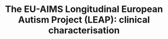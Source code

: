 ---
layout: publications
title: "The EU-AIMS Longitudinal European Autism Project (LEAP): clinical characterisation"
authors: Tony Charman, Eva Loth, […]Jan K. Buitelaar 
publication: Molecular Autism 8:27
year: 2017
link:  External Link
type: Journal Paper # Journal Paper, Preprint, Book/Chapter, Comment
category: Experimental # Opinion/Perspectives, Review, Computational, Social Cognitive and Affective Neuroscience, Experimental
filename: 2017.05.19_T.Charman #MM.DD.YYYY_F.Author
---